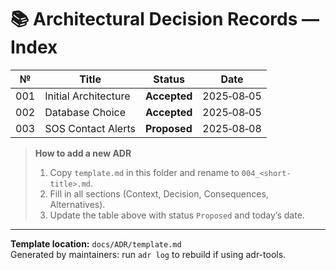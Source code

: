 # 📚 Architectural Decision Records — Index

| № | Title | Status | Date |
|---|---------------------------------------|-----------|------------|
| 001 | Initial Architecture | **Accepted** | 2025‑08‑05 |
| 002 | Database Choice | **Accepted** | 2025‑08‑05 |
| 003 | SOS Contact Alerts | **Proposed** | 2025‑08‑08 |

> **How to add a new ADR**
> 1. Copy `template.md` in this folder and rename to `004_<short-title>.md`.<br>
> 2. Fill in all sections (Context, Decision, Consequences, Alternatives).<br>
> 3. Update the table above with status `Proposed` and today’s date.

---
**Template location:** `docs/ADR/template.md`  
Generated by maintainers: run `adr log` to rebuild if using adr-tools.